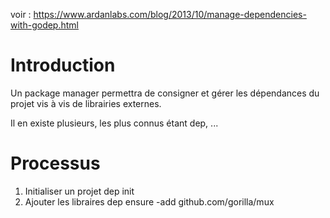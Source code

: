 voir : https://www.ardanlabs.com/blog/2013/10/manage-dependencies-with-godep.html

# Introduction

Un package manager permettra de consigner et gérer les dépendances du projet vis à vis de librairies externes.

Il en existe plusieurs, les plus connus étant dep, ...

# Processus

1. Initialiser un projet
   dep init
2. Ajouter les libraires
   dep ensure -add github.com/gorilla/mux
